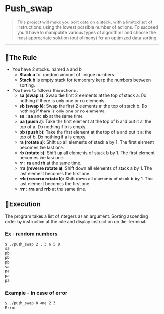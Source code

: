# Push_swap
> This project will make you sort data on a stack, with a limited set of instructions, using the lowest possible number of actions. To succeed you’ll have to manipulate various types of algorithms and choose the most appropriate solution (out of many) for an optimized data sorting.

---
## 📢The Rule
-   You have 2 stacks. named a and b.
    -   **Stack a** for random amount of unique numbers.
    -   **Stack b** is empty stack for temporary keep the numbers between sorting.
-   You have to follows this actions :
    -   **sa (swap a)**: Swap the first 2 elements at the top of stack a. Do nothing if there is only one or no elements.
    -   **sb (swap b)**: Swap the first 2 elements at the top of stack b. Do nothing if there is only one or no elements.
    -   **ss** : **sa** and **sb** at the same time.
    -   **pa (push a)**: Take the first element at the top of b and put it at the top of a. Do nothing if b is empty.
    -   **pb (push b)**: Take the first element at the top of a and put it at the top of b. Do nothing if a is empty.
    -   **ra (rotate a)**: Shift up all elements of stack a by 1. The first element becomes the last one.
    -   **rb (rotate b)**: Shift up all elements of stack b by 1. The first element becomes the last one.
    -   **rr** : **ra** and **rb** at the same time.
    -   **rra (reverse rotate a)**: Shift down all elements of stack a by 1. The last element becomes the first one.
    -   **rrb (reverse rotate b)**: Shift down all elements of stack b by 1. The last element becomes the first one.
    -   **rrr** : **rra** and **rrb** at the same time.
## 📝Execution
The program takes a list of integers as an argument. Sorting ascending order by instruction at the rule and display instruction on the Terminal.
###  Ex - random numbers
```bash
$ ./push_swap 2 1 3 6 5 8
sa
pb
pb
pb
sa
pa
pa
pa
```
###  Example - in case of error
```bash
$ ./push_swap 0 one 2 3
Error
```
